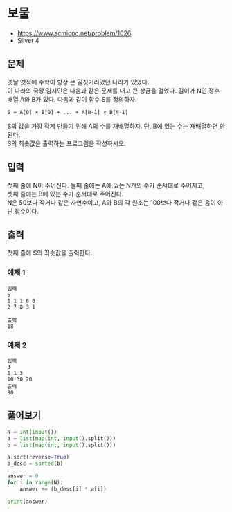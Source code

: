 # 보물

- https://www.acmicpc.net/problem/1026
- Silver 4

## 문제

옛날 옛적에 수학이 항상 큰 골칫거리였던 나라가 있었다.  
이 나라의 국왕 김지민은 다음과 같은 문제를 내고 큰 상금을 걸었다.
길이가 N인 정수 배열 A와 B가 있다. 다음과 같이 함수 S를 정의하자.

```
S = A[0] × B[0] + ... + A[N-1] × B[N-1]
```

S의 값을 가장 작게 만들기 위해 A의 수를 재배열하자. 단, B에 있는 수는 재배열하면 안 된다.  
S의 최솟값을 출력하는 프로그램을 작성하시오.  

## 입력

첫째 줄에 N이 주어진다. 둘째 줄에는 A에 있는 N개의 수가 순서대로 주어지고,  
셋째 줄에는 B에 있는 수가 순서대로 주어진다.  
N은 50보다 작거나 같은 자연수이고, A와 B의 각 원소는 100보다 작거나 같은 음이 아닌 정수이다.

## 출력
첫째 줄에 S의 최솟값을 출력한다.

### 예제 1

```
입력
5
1 1 1 6 0
2 7 8 3 1

출력 
18
```

### 예제 2 

```
입력
3
1 1 3
10 30 20
출력
80
```

## 풀어보기 

```python
N = int(input())
a = list(map(int, input().split()))
b = list(map(int, input().split()))

a.sort(reverse=True)
b_desc = sorted(b)

answer = 0
for i in range(N):
    answer += (b_desc[i] * a[i])

print(answer)    
```
